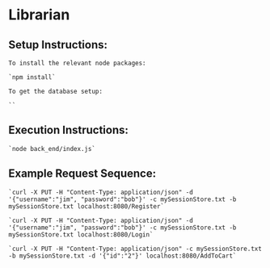 # Librarian

## Setup Instructions:
    To install the relevant node packages:
    
    `npm install`
    
    To get the database setup:
    
    ``

## Execution Instructions:
    
    `node back_end/index.js`
    
## Example Request Sequence:
    
    `curl -X PUT -H "Content-Type: application/json" -d '{"username":"jim", "password":"bob"}' -c mySessionStore.txt -b mySessionStore.txt localhost:8080/Register`
    
    `curl -X PUT -H "Content-Type: application/json" -d '{"username":"jim", "password":"bob"}' -c mySessionStore.txt -b mySessionStore.txt localhost:8080/Login`
    
    `curl -X PUT -H "Content-Type: application/json" -c mySessionStore.txt -b mySessionStore.txt -d '{"id":"2"}' localhost:8080/AddToCart`
